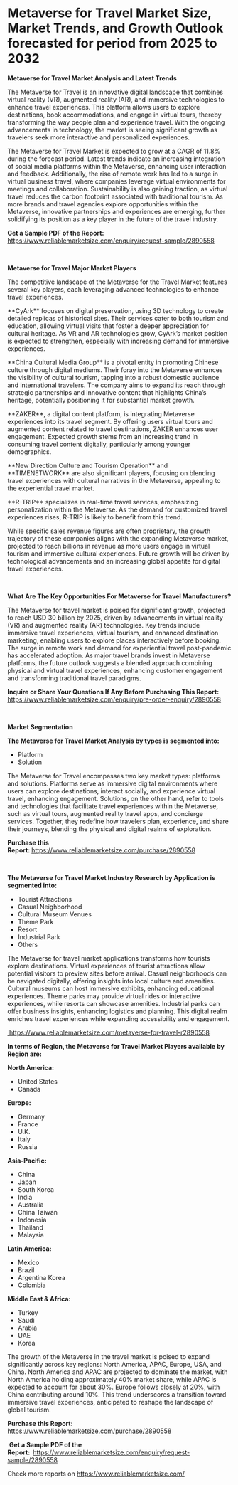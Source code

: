 <p><h1>Metaverse for Travel Market Size, Market Trends, and Growth Outlook forecasted for period from 2025 to 2032</h1></p><p><strong>Metaverse for Travel Market Analysis and Latest Trends</strong></p>
<p><p>The Metaverse for Travel is an innovative digital landscape that combines virtual reality (VR), augmented reality (AR), and immersive technologies to enhance travel experiences. This platform allows users to explore destinations, book accommodations, and engage in virtual tours, thereby transforming the way people plan and experience travel. With the ongoing advancements in technology, the market is seeing significant growth as travelers seek more interactive and personalized experiences.</p><p>The Metaverse for Travel Market is expected to grow at a CAGR of 11.8% during the forecast period. Latest trends indicate an increasing integration of social media platforms within the Metaverse, enhancing user interaction and feedback. Additionally, the rise of remote work has led to a surge in virtual business travel, where companies leverage virtual environments for meetings and collaboration. Sustainability is also gaining traction, as virtual travel reduces the carbon footprint associated with traditional tourism. As more brands and travel agencies explore opportunities within the Metaverse, innovative partnerships and experiences are emerging, further solidifying its position as a key player in the future of the travel industry.</p></p>
<p><strong>Get a Sample PDF of the Report:&nbsp;</strong> <a href="https://www.reliablemarketsize.com/enquiry/request-sample/2890558?utm_campaign=2755&utm_medium=2&utm_source=Github&utm_content=ia&utm_term=14032025&utm_id=metaverse-for-travel">https://www.reliablemarketsize.com/enquiry/request-sample/2890558</a></p>
<p>&nbsp;</p>
<p><strong>Metaverse for Travel Major Market Players</strong></p>
<p><p>The competitive landscape of the Metaverse for the Travel Market features several key players, each leveraging advanced technologies to enhance travel experiences. </p><p>**CyArk** focuses on digital preservation, using 3D technology to create detailed replicas of historical sites. Their services cater to both tourism and education, allowing virtual visits that foster a deeper appreciation for cultural heritage. As VR and AR technologies grow, CyArk’s market position is expected to strengthen, especially with increasing demand for immersive experiences.</p><p>**China Cultural Media Group** is a pivotal entity in promoting Chinese culture through digital mediums. Their foray into the Metaverse enhances the visibility of cultural tourism, tapping into a robust domestic audience and international travelers. The company aims to expand its reach through strategic partnerships and innovative content that highlights China’s heritage, potentially positioning it for substantial market growth.</p><p>**ZAKER**, a digital content platform, is integrating Metaverse experiences into its travel segment. By offering users virtual tours and augmented content related to travel destinations, ZAKER enhances user engagement. Expected growth stems from an increasing trend in consuming travel content digitally, particularly among younger demographics.</p><p>**New Direction Culture and Tourism Operation** and **TIMENETWORK** are also significant players, focusing on blending travel experiences with cultural narratives in the Metaverse, appealing to the experiential travel market.</p><p>**R-TRIP** specializes in real-time travel services, emphasizing personalization within the Metaverse. As the demand for customized travel experiences rises, R-TRIP is likely to benefit from this trend.</p><p>While specific sales revenue figures are often proprietary, the growth trajectory of these companies aligns with the expanding Metaverse market, projected to reach billions in revenue as more users engage in virtual tourism and immersive cultural experiences. Future growth will be driven by technological advancements and an increasing global appetite for digital travel experiences.</p></p>
<p>&nbsp;</p>
<p><strong>What Are The Key Opportunities For Metaverse for Travel Manufacturers?</strong></p>
<p><p>The Metaverse for travel market is poised for significant growth, projected to reach USD 30 billion by 2025, driven by advancements in virtual reality (VR) and augmented reality (AR) technologies. Key trends include immersive travel experiences, virtual tourism, and enhanced destination marketing, enabling users to explore places interactively before booking. The surge in remote work and demand for experiential travel post-pandemic has accelerated adoption. As major travel brands invest in Metaverse platforms, the future outlook suggests a blended approach combining physical and virtual travel experiences, enhancing customer engagement and transforming traditional travel paradigms.</p></p>
<p><strong>Inquire or Share Your Questions If Any Before Purchasing This Report:</strong> <a href="https://www.reliablemarketsize.com/enquiry/pre-order-enquiry/2890558?utm_campaign=2755&utm_medium=2&utm_source=Github&utm_content=ia&utm_term=14032025&utm_id=metaverse-for-travel">https://www.reliablemarketsize.com/enquiry/pre-order-enquiry/2890558</a></p>
<p>&nbsp;</p>
<p><strong>Market Segmentation</strong></p>
<p><strong>The Metaverse for Travel Market Analysis by types is segmented into:</strong></p>
<p><ul><li>Platform</li><li>Solution</li></ul></p>
<p><p>The Metaverse for Travel encompasses two key market types: platforms and solutions. Platforms serve as immersive digital environments where users can explore destinations, interact socially, and experience virtual travel, enhancing engagement. Solutions, on the other hand, refer to tools and technologies that facilitate travel experiences within the Metaverse, such as virtual tours, augmented reality travel apps, and concierge services. Together, they redefine how travelers plan, experience, and share their journeys, blending the physical and digital realms of exploration.</p></p>
<p><strong>Purchase this Report:&nbsp;</strong><a href="https://www.reliablemarketsize.com/purchase/2890558?utm_campaign=2755&utm_medium=2&utm_source=Github&utm_content=ia&utm_term=14032025&utm_id=metaverse-for-travel">https://www.reliablemarketsize.com/purchase/2890558</a></p>
<p>&nbsp;</p>
<p><strong>The Metaverse for Travel Market Industry Research by Application is segmented into:</strong></p>
<p><ul><li>Tourist Attractions</li><li>Casual Neighborhood</li><li>Cultural Museum Venues</li><li>Theme Park</li><li>Resort</li><li>Industrial Park</li><li>Others</li></ul></p>
<p><p>The Metaverse for travel market applications transforms how tourists explore destinations. Virtual experiences of tourist attractions allow potential visitors to preview sites before arrival. Casual neighborhoods can be navigated digitally, offering insights into local culture and amenities. Cultural museums can host immersive exhibits, enhancing educational experiences. Theme parks may provide virtual rides or interactive experiences, while resorts can showcase amenities. Industrial parks can offer business insights, enhancing logistics and planning. This digital realm enriches travel experiences while expanding accessibility and engagement.</p></p>
<p><a href="https://www.reliablemarketsize.com/metaverse-for-travel-r2890558?utm_campaign=2755&utm_medium=2&utm_source=Github&utm_content=ia&utm_term=14032025&utm_id=metaverse-for-travel">&nbsp;https://www.reliablemarketsize.com/metaverse-for-travel-r2890558</a></p>
<p><strong>In terms of Region, the Metaverse for Travel Market Players available by Region are:</strong></p>
<p>
    <p> <strong> North America: </strong>
        <ul>
            <li>United States</li>
            <li>Canada</li>
        </ul>
        </p> 
    <p> <strong> Europe: </strong>
        <ul>
            <li>Germany</li>
            <li>France</li>
            <li>U.K.</li>
            <li>Italy</li>
            <li>Russia</li>
        </ul>
        </p> 
    <p> <strong> Asia-Pacific: </strong>
        <ul>
            <li>China</li>
            <li>Japan</li>
            <li>South Korea</li>
            <li>India</li>
            <li>Australia</li>
            <li>China Taiwan</li>
            <li>Indonesia</li>
            <li>Thailand</li>
            <li>Malaysia</li>
        </ul>
        </p> 
    <p> <strong> Latin America: </strong>
        <ul>
            <li>Mexico</li>
            <li>Brazil</li>
            <li>Argentina Korea</li>
            <li>Colombia</li>
        </ul>
        </p> 
    <p> <strong> Middle East & Africa: </strong>
        <ul>
            <li>Turkey</li>
            <li>Saudi</li>
            <li>Arabia</li>
            <li>UAE</li>
            <li>Korea</li>
        </ul>
    </p>
    </p>
<p><p>The growth of the Metaverse in the travel market is poised to expand significantly across key regions: North America, APAC, Europe, USA, and China. North America and APAC are projected to dominate the market, with North America holding approximately 40% market share, while APAC is expected to account for about 30%. Europe follows closely at 20%, with China contributing around 10%. This trend underscores a transition toward immersive travel experiences, anticipated to reshape the landscape of global tourism.</p></p>
<p><strong>Purchase this Report: </strong><a href="https://www.reliablemarketsize.com/purchase/2890558?utm_campaign=2755&utm_medium=2&utm_source=Github&utm_content=ia&utm_term=14032025&utm_id=metaverse-for-travel">https://www.reliablemarketsize.com/purchase/2890558</a></p>
<p>&nbsp;<strong>Get a Sample PDF of the Report:&nbsp;&nbsp;</strong><a href="https://www.reliablemarketsize.com/enquiry/request-sample/2890558?utm_campaign=2755&utm_medium=2&utm_source=Github&utm_content=ia&utm_term=14032025&utm_id=metaverse-for-travel">https://www.reliablemarketsize.com/enquiry/request-sample/2890558</a></p>
<p><strong></strong></p>
<p>Check more reports on <a href="https://www.reliablemarketsize.com/?utm_campaign=2755&utm_medium=2&utm_source=Github&utm_content=ia&utm_term=14032025&utm_id=metaverse-for-travel">https://www.reliablemarketsize.com/</a></p>